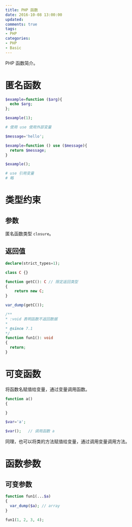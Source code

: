 ```yaml
---
title: PHP 函数
date: 2016-10-08 13:00:00
updated:
comments: true
tags:
- PHP
categories:
- PHP
- Basic
---
```


PHP 函数简介。

<!--more-->

# 匿名函数

```php
$example=function ($arg){
  echo $arg;
};

$example(1);

# 使用 use 使用外部变量

$message='hello';

$example=function () use ($message){
  return $message;
}

$example();

# use 引用变量
# 略
```

# 类型约束

## 参数

匿名函数类型 `closure`。

## 返回值

```php
declare(strict_types=1);

class C {}

function getC(): C // 限定返回类型
{
    return new C;
}

var_dump(getC());

/**
* :void 表明函数不返回数据
*
* @since 7.1
*/
function fun1(): void
{
  return;
}
```

# 可变函数

将函数名赋值给变量，通过变量调用函数。

```php
function a()
{

}

$var='a';

$var();   // 调用函数 a
```

同理，也可以将类的方法赋值给变量，通过调用变量调用方法。

# 函数参数

## 可变参数

```php
function fun1(...$a)
{
  var_dump($a); // array
}

fun1(1, 2, 3, 4);
```

